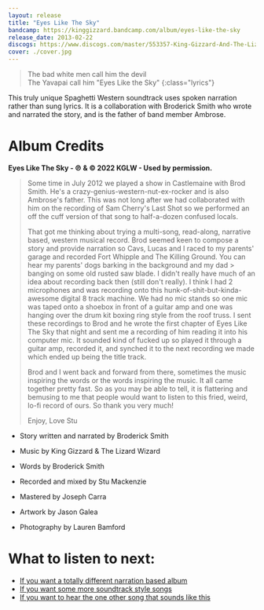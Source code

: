 ```yaml
---
layout: release
title: "Eyes Like The Sky"
bandcamp: https://kinggizzard.bandcamp.com/album/eyes-like-the-sky
release_date: 2013-02-22
discogs: https://www.discogs.com/master/553357-King-Gizzard-And-The-Lizard-Wizard-Eyes-Like-The-Sky
cover: ./cover.jpg
---
```


> The bad white men call him the devil  
> The Yavapai call him "Eyes Like the Sky"
{:class="lyrics"}

This truly unique Spaghetti Western soundtrack uses spoken narration rather than sung lyrics. It is a collaboration with Broderick Smith who wrote and narrated the story, and is the father of band member Ambrose.

# Album Credits

**Eyes Like The Sky - ℗ & © 2022 KGLW - Used by permission.**

> Some time in July 2012 we played a show in Castlemaine with Brod Smith. He's a crazy-genius-western-nut-ex-rocker and is also Ambrose's father. This was not long after we had collaborated with him on the recording of Sam Cherry's Last Shot so we performed an off the cuff version of that song to half-a-dozen confused locals.  
>  
> That got me thinking about trying a multi-song, read-along, narrative based, western musical record. Brod seemed keen to compose a story and provide narration so Cavs, Lucas and I raced to my parents' garage and recorded Fort Whipple and The Killing Ground. You can hear my parents' dogs barking in the background and my dad  > banging on some old rusted saw blade. I didn't really have much of an idea about recording back then (still don't really). I think I had 2 microphones and was recording onto this hunk-of-shit-but-kinda-awesome digital 8 track machine. We had no mic stands so one mic was taped onto a shoebox in front of a guitar amp and one was hanging over the drum kit boxing ring style from the roof truss. I sent these recordings to Brod and he wrote the first chapter of Eyes Like The Sky that night and sent me a recording of him reading it into his computer mic. It sounded kind of fucked up so played it through a guitar amp, recorded it, and synched it to the next recording we made which ended up being the title track.  
>  
> Brod and I went back and forward from there, sometimes the music inspiring the words or the words inspiring the music. It all came together pretty fast. So as you may be able to tell, it is flattering and bemusing to me that people would want to listen to this fried, weird, lo-fi record of ours. So thank you very much!  
>  
> Enjoy, Love Stu  

* Story written and narrated by Broderick Smith
* Music by King Gizzard & The Lizard Wizard 
* Words by Broderick Smith 

* Recorded and mixed by Stu Mackenzie
* Mastered by Joseph Carra
* Artwork by Jason Galea
* Photography by Lauren Bamford

# What to listen to next:

*   [If you want a totally different narration based album](../murder-of-the-universe)
*   [If you want some more soundtrack style songs](../oddments)
*   [If you want to hear the one other song that sounds like this](../12-bar-bruise)
